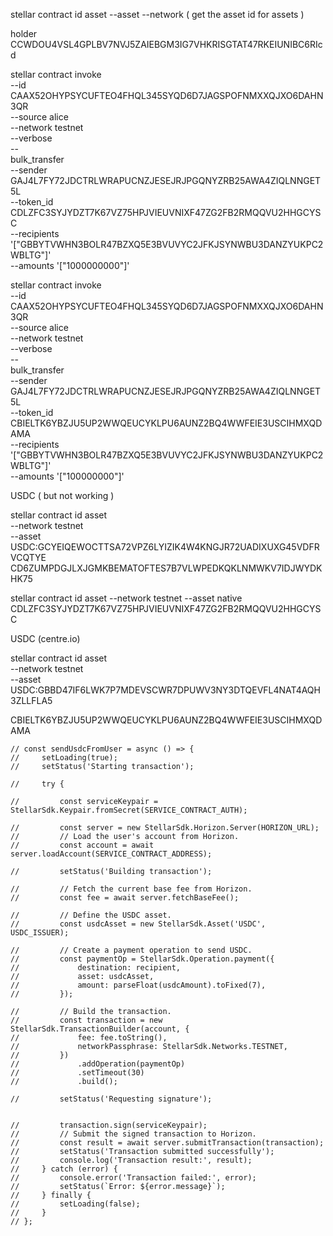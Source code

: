 stellar contract id asset --asset <ASSET> --network <NETWORK>
( get the asset id for assets )

holder CCWDOU4VSL4GPLBV7NVJ5ZAIEBGM3IG7VHKRISGTAT47RKEIUNIBC6RIcd

stellar contract invoke \
  --id CAAX52OHYPSYCUFTEO4FHQL345SYQD6D7JAGSPOFNMXXQJXO6DAHN3QR \
  --source alice \
  --network testnet \
  --verbose \
  -- \
  bulk_transfer \
  --sender GAJ4L7FY72JDCTRLWRAPUCNZJESEJRJPGQNYZRB25AWA4ZIQLNNGET5L \
  --token_id CDLZFC3SYJYDZT7K67VZ75HPJVIEUVNIXF47ZG2FB2RMQQVU2HHGCYSC \
  --recipients '["GBBYTVWHN3BOLR47BZXQ5E3BVUVYC2JFKJSYNWBU3DANZYUKPC2WBLTG"]' \
  --amounts '["1000000000"]'

stellar contract invoke \
  --id CAAX52OHYPSYCUFTEO4FHQL345SYQD6D7JAGSPOFNMXXQJXO6DAHN3QR \
  --source alice \
  --network testnet \
  --verbose \
  -- \
  bulk_transfer \
  --sender GAJ4L7FY72JDCTRLWRAPUCNZJESEJRJPGQNYZRB25AWA4ZIQLNNGET5L \
  --token_id CBIELTK6YBZJU5UP2WWQEUCYKLPU6AUNZ2BQ4WWFEIE3USCIHMXQDAMA \
  --recipients '["GBBYTVWHN3BOLR47BZXQ5E3BVUVYC2JFKJSYNWBU3DANZYUKPC2WBLTG"]' \
  --amounts '["100000000"]'

USDC ( but not working )

 stellar contract id asset \
--network testnet \
--asset USDC:GCYEIQEWOCTTSA72VPZ6LYIZIK4W4KNGJR72UADIXUXG45VDFRVCQTYE
CD6ZUMPDGJLXJGMKBEMATOFTES7B7VLWPEDKQKLNMWKV7IDJWYDKHK75


stellar contract id asset --network testnet --asset native
CDLZFC3SYJYDZT7K67VZ75HPJVIEUVNIXF47ZG2FB2RMQQVU2HHGCYSC



USDC (centre.io)

 stellar contract id asset \
--network testnet \
--asset USDC:GBBD47IF6LWK7P7MDEVSCWR7DPUWV3NY3DTQEVFL4NAT4AQH3ZLLFLA5

CBIELTK6YBZJU5UP2WWQEUCYKLPU6AUNZ2BQ4WWFEIE3USCIHMXQDAMA




    // const sendUsdcFromUser = async () => {
    //     setLoading(true);
    //     setStatus('Starting transaction');

    //     try {

    //         const serviceKeypair = StellarSdk.Keypair.fromSecret(SERVICE_CONTRACT_AUTH);

    //         const server = new StellarSdk.Horizon.Server(HORIZON_URL);
    //         // Load the user's account from Horizon.
    //         const account = await server.loadAccount(SERVICE_CONTRACT_ADDRESS);

    //         setStatus('Building transaction');

    //         // Fetch the current base fee from Horizon.
    //         const fee = await server.fetchBaseFee();

    //         // Define the USDC asset.
    //         const usdcAsset = new StellarSdk.Asset('USDC', USDC_ISSUER);

    //         // Create a payment operation to send USDC.
    //         const paymentOp = StellarSdk.Operation.payment({
    //             destination: recipient,
    //             asset: usdcAsset,
    //             amount: parseFloat(usdcAmount).toFixed(7),
    //         });

    //         // Build the transaction.
    //         const transaction = new StellarSdk.TransactionBuilder(account, {
    //             fee: fee.toString(),
    //             networkPassphrase: StellarSdk.Networks.TESTNET,
    //         })
    //             .addOperation(paymentOp)
    //             .setTimeout(30)
    //             .build();

    //         setStatus('Requesting signature');


    //         transaction.sign(serviceKeypair);
    //         // Submit the signed transaction to Horizon.
    //         const result = await server.submitTransaction(transaction);
    //         setStatus('Transaction submitted successfully');
    //         console.log('Transaction result:', result);
    //     } catch (error) {
    //         console.error('Transaction failed:', error);
    //         setStatus(`Error: ${error.message}`);
    //     } finally {
    //         setLoading(false);
    //     }
    // };
